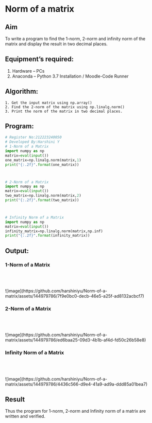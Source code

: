 # Norm of a matrix
## Aim
To write a program to find the 1-norm, 2-norm and infinity norm of the matrix and display the result in two decimal places.
## Equipment’s required:
1.	Hardware – PCs
2.	Anaconda – Python 3.7 Installation / Moodle-Code Runner
## Algorithm:
	1. Get the input matrix using np.array()   
    2. Find the 2-norm of the matrix using np.linalg.norm()
	3. Print the norm of the matrix in two decimal places.
## Program:
```Python
# Register No:212223240050
# Developed By:Harshini Y
# 1-Norm of a Matrix
import numpy as np
matrix=eval(input())
one_matrix=np.linalg.norm(matrix,1)
print("{:.2f}".format(one_matrix))



# 2-Norm of a Matrix
import numpy as np
matrix=eval(input())
two_matrix=np.linalg.norm(matrix,2)
print("{:.2f}".format(two_matrix))



# Infinity Norm of a Matrix
import numpy as np
matrix=eval(input())
infinity_matrix=np.linalg.norm(matrix,np.inf)
print("{:.2f}".format(infinity_matrix))


```
## Output:
### 1-Norm of a Matrix
<br>
<br>
<br>
![image](https://github.com/harshiniyu/Norm-of-a-matrix/assets/144979786/7f9e0bc0-decb-46e5-a25f-ad8132acbcf7)

### 2-Norm of a Matrix
<br>
<br>
<br>
![image](https://github.com/harshiniyu/Norm-of-a-matrix/assets/144979786/ed6baa25-09d3-4b1b-af4d-fd50c26b58e8)

### Infinity Norm of a Matrix
<br>
<br>
<br>
![image](https://github.com/harshiniyu/Norm-of-a-matrix/assets/144979786/4436c566-d9e4-41a9-ad9a-ddd85a01bea7)

## Result
Thus the program for 1-norm, 2-norm and Infinity norm of a matrix are written and verified.
